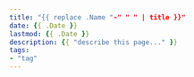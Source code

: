 ```yaml
---
title: "{{ replace .Name "-" " " | title }}"
date: {{ .Date }}
lastmod: {{ .Date }}
description: {{ "describe this page..." }}
tags:
- "tag"
---
```


